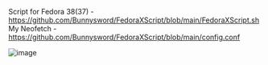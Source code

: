 Script for Fedora 38(37) - https://github.com/Bunnysword/FedoraXScript/blob/main/FedoraXScript.sh
My Neofetch - https://github.com/Bunnysword/FedoraXScript/blob/main/config.conf

![image](https://github.com/Bunnysword/FedoraXScript/assets/129748119/31fc882e-a58f-46f0-b54e-2c1a1983d5c6)
